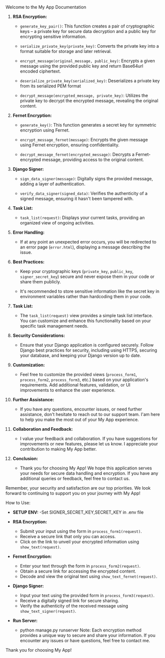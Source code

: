 Welcome to the My App Documentation

1. **RSA Encryption:**
    - `generate_key_pair()`: This function creates a pair of cryptographic keys – a private key for secure data decryption and a public key for encrypting sensitive information.

    - `serialize_private_key(private_key)`: Converts the private key into a format suitable for storage and later retrieval.

    - `encrypt_message(original_message, public_key)`: Encrypts a given message using the provided public key and return Base64url encoded ciphertext.

    - `deserialize_private_key(serialized_key)`: Deserializes a private key from its serialized PEM format
    
    - `decrypt_message(encrypted_message, private_key)`: Utilizes the private key to decrypt the encrypted message, revealing the original content.


2. **Fernet Encryption:**
    - `generate_key()`: This function generates a secret key for symmetric encryption using Fernet.

    - `encrypt_message_fernet(message)`: Encrypts the given message using Fernet encryption, ensuring confidentiality.

    - `decrypt_message_fernet(encrypted_message)`: Decrypts a Fernet-encrypted message, providing access to the original content.

3. **Django Signer:**
    - `sign_data_signer(message)`: Digitally signs the provided message, adding a layer of authentication.

    - `verify_data_signer(signed_data)`: Verifies the authenticity of a signed message, ensuring it hasn't been tampered with.

4. **Task List:**
    - `task_list(request)`: Displays your current tasks, providing an organized view of ongoing activities.

5. **Error Handling:**
    - If at any point an unexpected error occurs, you will be redirected to an error page (`error.html`), displaying a message describing the issue.

6. **Best Practices:**
    - Keep your cryptographic keys (`private_key`, `public_key`, `signer_secret_key`) secure and never expose them in your code or share them publicly.

    - It's recommended to store sensitive information like the secret key  in environment variables rather than hardcoding them in your code.

7. **Task List:**
    - The `task_list(request)` view provides a simple task list interface. You can customize and enhance this functionality based on your specific task management needs.

8. **Security Considerations:**
    - Ensure that your Django application is configured securely. Follow Django best practices for security, including using HTTPS, securing your database, and keeping your Django version up to date.

9. **Customization:**
    - Feel free to customize the provided views (`process_form1`, `process_form2`, `process_form3`, etc.) based on your application's requirements. Add additional features, validation, or UI improvements to enhance the user experience.

10. **Further Assistance:**
    - If you have any questions, encounter issues, or need further assistance, don't hesitate to reach out to our support team. I'am here to help you make the most out of your My App experience.

11. **Collaboration and Feedback:**
    - I value your feedback and collaboration. If you have suggestions for improvements or new features, please let us know. I appreciate your contribution to making My App better.

12. **Conclusion:**
    - Thank you for choosing My App! We hope this application serves your needs for secure data handling and encryption. If you have any additional queries or feedback, feel free to contact us.

Remember, your security and satisfaction are our top priorities. We look forward to continuing to support you on your journey with My App!


How to Use:
- **SETUP ENV:**
    -Set SIGNER_SECRET_KEY,SECRET_KEY in .env file
- **RSA Encryption:**
    - Submit your input using the form in `process_form1(request)`.
    - Receive a secure link that only you can access.
    - Click on the link to unveil your encrypted information using `show_text(request)`.

- **Fernet Encryption:**
    - Enter your text through the form in `process_form2(request)`.
    - Obtain a secure link for accessing the encrypted content.
    - Decode and view the original text using `show_text_fernet(request)`.

- **Django Signer:**
    - Input your text using the provided form in `process_form3(request)`.
    - Receive a digitally signed link for secure sharing.
    - Verify the authenticity of the received message using `show_text_signer(request)`.

- **Run Server:**
    - python manage.py runserver
Note: Each encryption method provides a unique way to secure and share your information. If you encounter any issues or have questions, feel free to contact me.

Thank you for choosing My App!
